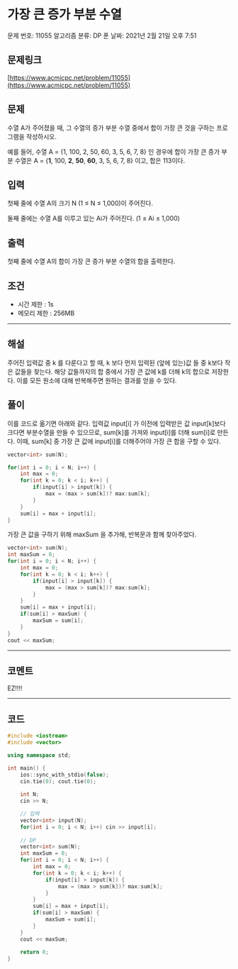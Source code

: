 # 가장 큰 증가 부분 수열

문제 번호: 11055
알고리즘 분류: DP
푼 날짜: 2021년 2월 21일 오후 7:51

## 문제링크

[https://www.acmicpc.net/problem/11055](https://www.acmicpc.net/problem/11055)

## 문제

수열 A가 주어졌을 때, 그 수열의 증가 부분 수열 중에서 합이 가장 큰 것을 구하는 프로그램을 작성하시오.

예를 들어, 수열 A = {1, 100, 2, 50, 60, 3, 5, 6, 7, 8} 인 경우에 합이 가장 큰 증가 부분 수열은 A = {**1**, 100, **2**, **50**, **60**, 3, 5, 6, 7, 8} 이고, 합은 113이다.

## 입력

첫째 줄에 수열 A의 크기 N (1 ≤ N ≤ 1,000)이 주어진다.

둘째 줄에는 수열 A를 이루고 있는 Ai가 주어진다. (1 ≤ Ai ≤ 1,000)

## 출력

첫째 줄에 수열 A의 합이 가장 큰 증가 부분 수열의 합을 출력한다.

## 조건

- 시간 제한 : 1s
- 메모리 제한 : 256MB

---

## 해설

주어진 입력값 중 k 를 다룬다고 할 때, k 보다 먼저 입력된 (앞에 있는)값 들 중 k보다 작은 값들을 찾는다. 해당 값들까지의 합 중에서 가장 큰 값에 k를 더해 k의 합으로 저장한다. 이를 모든 원소에 대해 반복해주면 원하는 결과를 얻을 수 있다.

## 풀이

이를 코드로 옮기면 아래와 같다. 입력값 input[i] 가 이전에 입력받은 값 input[k]보다 크다면 부분수열을 만들 수 있으므로, sum[k]를 가져와 input[i]를 더해 sum[i]로 만든다. 이때, sum[k] 중 가장 큰 값에 input[i]를 더해주어야 가장 큰 합을 구할 수 있다.

```cpp
vector<int> sum(N);

for(int i = 0; i < N; i++) {
    int max = 0;
    for(int k = 0; k < i; k++) {
        if(input[i] > input[k]) {
            max = (max > sum[k])? max:sum[k];
        }
    }
    sum[i] = max + input[i];
}
```

가장 큰 값을 구하기 위해 maxSum 을 추가해, 반복문과 함께 찾아주었다.

```cpp
vector<int> sum(N);
int maxSum = 0;
for(int i = 0; i < N; i++) {
    int max = 0;
    for(int k = 0; k < i; k++) {
        if(input[i] > input[k]) {
            max = (max > sum[k])? max:sum[k];
        }
    }
    sum[i] = max + input[i];
    if(sum[i] > maxSum) {
        maxSum = sum[i];
    }
}
cout << maxSum;
```

---

## 코멘트

EZ!!!!

---

## 코드

```cpp
#include <iostream>
#include <vector>

using namespace std;

int main() {
    ios::sync_with_stdio(false);
    cin.tie(0); cout.tie(0);
    
    int N;
    cin >> N;

    // 입력    
    vector<int> input(N);
    for(int i = 0; i < N; i++) cin >> input[i];
    
    // DP
    vector<int> sum(N);
    int maxSum = 0;
    for(int i = 0; i < N; i++) {
        int max = 0;
        for(int k = 0; k < i; k++) {
            if(input[i] > input[k]) {
                max = (max > sum[k])? max:sum[k];
            }
        }
        sum[i] = max + input[i];
        if(sum[i] > maxSum) {
            maxSum = sum[i];
        }
    }
    cout << maxSum;
    
    return 0;
}
```